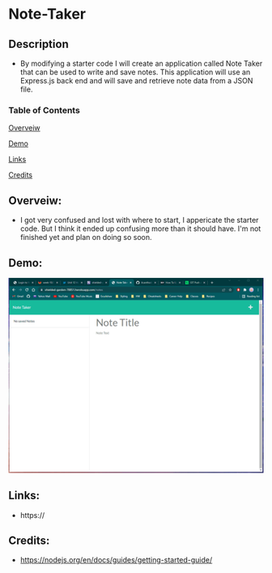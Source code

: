 # Note-Taker

## Description
* By modifying a starter code I will create an application called Note Taker that can be used to write and save notes. This application will use an Express.js back end and will save and retrieve note data from a JSON file.

### Table of Contents

[Overveiw](#Overveiw)

[Demo](#Demo)

[Links](#Links)

[Credits](#Credits)


## Overveiw:
* I got very confused and lost with where to start, I appericate the starter code. But I think it ended up confusing more than it should have. I'm not finished yet and plan on doing so soon.


## Demo:
![a demo of how to test the app](/demo.gif)

## Links:
* https://


## Credits:
* https://nodejs.org/en/docs/guides/getting-started-guide/